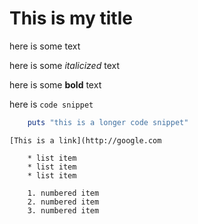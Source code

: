 # This is my title

here is some text

here is some _italicized_ text

here is some **bold** text

here is `code snippet`

```ruby
	puts "this is a longer code snippet"
```

	[This is a link](http://google.com

		* list item
		* list item
		* list item

		1. numbered item 
		2. numbered item
		3. numbered item 